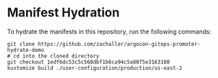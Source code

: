 # Manifest Hydration

To hydrate the manifests in this repository, run the following commands:

```shell
git clone https://github.com/zachaller/argocon-gitops-promoter-hydrate-demo
# cd into the cloned directory
git checkout 1edf6dc53c5c568dbf1b6ca94c5a8075e3163180
kustomize build ./user-configuration/production/us-east-2
```
